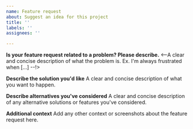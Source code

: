 ```yaml
---
name: Feature request
about: Suggest an idea for this project
title: ''
labels: ''
assignees: ''

---
```


**Is your feature request related to a problem? Please describe.**
<--A clear and concise description of what the problem is. Ex. I'm always frustrated when [...] --!>

**Describe the solution you'd like**
A clear and concise description of what you want to happen.

**Describe alternatives you've considered**
A clear and concise description of any alternative solutions or features you've considered.

**Additional context**
Add any other context or screenshots about the feature request here.
